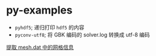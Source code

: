# py-examples

+ `pyhdf5`; 递归打印 `hdf5` 的内容
+ `pyconv-utf8`; 将 GBK 编码的 solver.log 转换成 utf-8 编码

[提取 mesh.dat 中的网格信息](my-extract.py)
